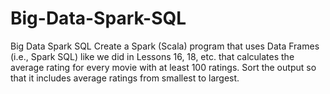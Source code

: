 # Big-Data-Spark-SQL
Big Data Spark SQL
Create a Spark (Scala) program that uses Data Frames (i.e., Spark SQL) like we did in Lessons 16, 18, etc. that calculates the average rating for every movie with at least 100 ratings.  Sort the output so that it includes average ratings from smallest to largest.  
